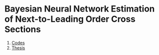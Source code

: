 # Bayesian Neural Network Estimation of Next-to-Leading Order Cross Sections

1. [Codes](/code)
2. [Thesis](thesis.pdf)